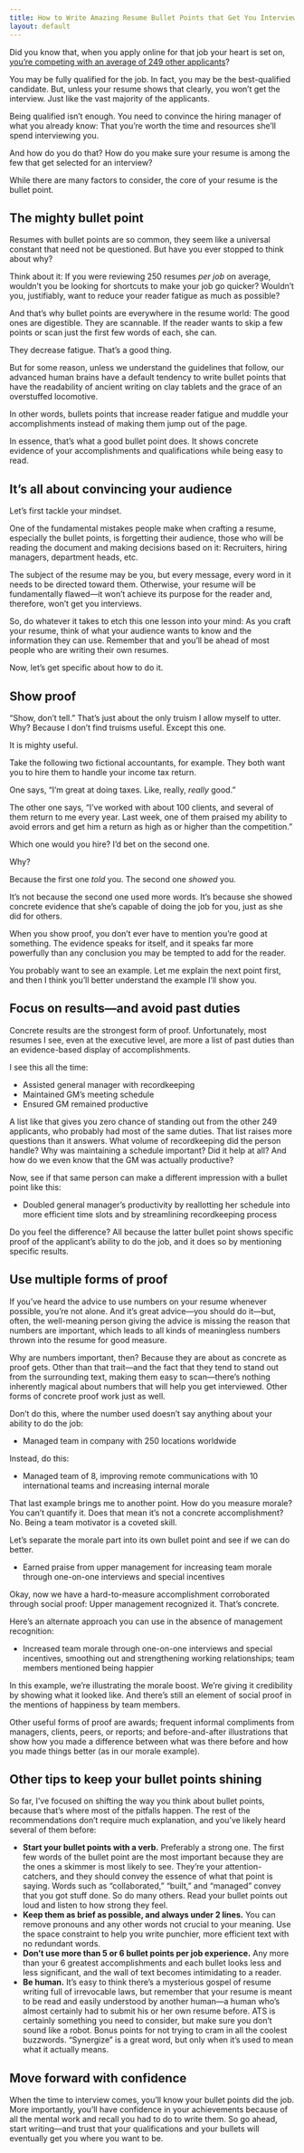 ```yaml
---
title: How to Write Amazing Resume Bullet Points that Get You Interviews [Guide]
layout: default
---
```


Did you know that, when you apply online for that job your heart is set on, <a href="https://www.glassdoor.com/employers/blog/50-hr-recruiting-stats-make-think/#:~:text=On%20average,%20each%20corporate%20job%20opening%20attracts%20250%20resumes" target="_blank">you’re competing with an average of 249 other applicants</a>?

You may be fully qualified for the job. In fact, you may be the best-qualified candidate. But, unless your resume shows that clearly, you won’t get the interview. Just like the vast majority of the applicants.

Being qualified isn’t enough. You need to convince the hiring manager of what you already know: That you’re worth the time and resources she’ll spend interviewing you.

And how do you do that? How do you make sure your resume is among the few that get selected for an interview?

While there are many factors to consider, the core of your resume is the bullet point.

## The mighty bullet point

Resumes with bullet points are so common, they seem like a universal constant that need not be questioned. But have you ever stopped to think about why?

Think about it: If you were reviewing 250 resumes _per job_ on average, wouldn’t you be looking for shortcuts to make your job go quicker? Wouldn’t you, justifiably, want to reduce your reader fatigue as much as possible?

And that’s why bullet points are everywhere in the resume world: The good ones are digestible. They are scannable. If the reader wants to skip a few points or scan just the first few words of each, she can.

They decrease fatigue. That’s a good thing.

But for some reason, unless we understand the guidelines that follow, our advanced human brains have a default tendency to write bullet points that have the readability of ancient writing on clay tablets and the grace of an overstuffed locomotive.

In other words, bullets points that increase reader fatigue and muddle your accomplishments instead of making them jump out of the page.

In essence, that’s what a good bullet point does. It shows concrete evidence of your accomplishments and qualifications while being easy to read.

## It’s all about convincing your audience

Let’s first tackle your mindset.

One of the fundamental mistakes people make when crafting a resume, especially the bullet points, is forgetting their audience, those who will be reading the document and making decisions based on it: Recruiters, hiring managers, department heads, etc.

The subject of the resume may be you, but every message, every word in it needs to be directed toward them. Otherwise, your resume will be fundamentally flawed—it won’t achieve its purpose for the reader and, therefore, won’t get you interviews.

So, do whatever it takes to etch this one lesson into your mind: As you craft your resume, think of what your audience wants to know and the information they can use. Remember that and you’ll be ahead of most people who are writing their own resumes.

Now, let’s get specific about how to do it.

## Show proof

“Show, don’t tell.” That’s just about the only truism I allow myself to utter. Why? Because I don’t find truisms useful. Except this one.

It is mighty useful.

Take the following two fictional accountants, for example. They both want you to hire them to handle your income tax return.

One says, “I’m great at doing taxes. Like, really, _really_ good.”

The other one says, “I’ve worked with about 100 clients, and several of them return to me every year. Last week, one of them praised my ability to avoid errors and get him a return as high as or higher than the competition.”

Which one would you hire? I’d bet on the second one.

Why?

Because the first one _told_ you. The second one _showed_ you.

It’s not because the second one used more words. It’s because she showed concrete evidence that she’s capable of doing the job for you, just as she did for others.

When you show proof, you don’t ever have to mention you’re good at something. The evidence speaks for itself, and it speaks far more powerfully than any conclusion you may be tempted to add for the reader.

You probably want to see an example. Let me explain the next point first, and then I think you’ll better understand the example I’ll show you.

## Focus on results—and avoid past duties

Concrete results are the strongest form of proof. Unfortunately, most resumes I see, even at the executive level, are more a list of past duties than an evidence-based display of accomplishments.

I see this all the time:

- Assisted general manager with recordkeeping
- Maintained GM’s meeting schedule
- Ensured GM remained productive

A list like that gives you zero chance of standing out from the other 249 applicants, who probably had most of the same duties. That list raises more questions than it answers. What volume of recordkeeping did the person handle? Why was maintaining a schedule important? Did it help at all? And how do we even know that the GM was actually productive?

Now, see if that same person can make a different impression with a bullet point like this:

- Doubled general manager’s productivity by reallotting her schedule into more efficient time slots and by streamlining recordkeeping process

Do you feel the difference? All because the latter bullet point shows specific proof of the applicant’s ability to do the job, and it does so by mentioning specific results.

## Use multiple forms of proof

If you’ve heard the advice to use numbers on your resume whenever possible, you’re not alone. And it’s great advice—you should do it—but, often, the well-meaning person giving the advice is missing the reason that numbers are important, which leads to all kinds of meaningless numbers thrown into the resume for good measure.

Why are numbers important, then? Because they are about as concrete as proof gets. Other than that trait—and the fact that they tend to stand out from the surrounding text, making them easy to scan—there’s nothing inherently magical about numbers that will help you get interviewed. Other forms of concrete proof work just as well.

Don’t do this, where the number used doesn’t say anything about your ability to do the job:

- Managed team in company with 250 locations worldwide

Instead, do this:

- Managed team of 8, improving remote communications with 10 international teams and increasing internal morale

That last example brings me to another point. How do you measure morale? You can’t quantify it. Does that mean it’s not a concrete accomplishment? No. Being a team motivator is a coveted skill.

Let’s separate the morale part into its own bullet point and see if we can do better.

- Earned praise from upper management for increasing team morale through one-on-one interviews and special incentives

Okay, now we have a hard-to-measure accomplishment corroborated through social proof: Upper management recognized it. That’s concrete.

Here’s an alternate approach you can use in the absence of management recognition:

- Increased team morale through one-on-one interviews and special incentives, smoothing out and strengthening working relationships; team members mentioned being happier

In this example, we’re illustrating the morale boost. We’re giving it credibility by showing what it looked like. And there’s still an element of social proof in the mentions of happiness by team members.

Other useful forms of proof are awards; frequent informal compliments from managers, clients, peers, or reports; and before-and-after illustrations that show how you made a difference between what was there before and how you made things better (as in our morale example).

## Other tips to keep your bullet points shining

So far, I’ve focused on shifting the way you think about bullet points, because that’s where most of the pitfalls happen. The rest of the recommendations don’t require much explanation, and you’ve likely heard several of them before:

- **Start your bullet points with a verb.** Preferably a strong one. The first few words of the bullet point are the most important because they are the ones a skimmer is most likely to see. They’re your attention-catchers, and they should convey the essence of what that point is saying. Words such as “collaborated,” “built,” and “managed” convey that you got stuff done. So do many others. Read your bullet points out loud and listen to how strong they feel.
- **Keep them as brief as possible, and always under 2 lines.** You can remove pronouns and any other words not crucial to your meaning. Use the space constraint to help you write punchier, more efficient text with no redundant words.
- **Don’t use more than 5 or 6 bullet points per job experience.** Any more than your 6 greatest accomplishments and each bullet looks less and less significant, and the wall of text becomes intimidating to a reader.
- **Be human.** It’s easy to think there’s a mysterious gospel of resume writing full of irrevocable laws, but remember that your resume is meant to be read and easily understood by another human—a human who’s almost certainly had to submit his or her own resume before. ATS is certainly something you need to consider, but make sure you don’t sound like a robot. Bonus points for not trying to cram in all the coolest buzzwords. “Synergize” is a great word, but only when it’s used to mean what it actually means.

## Move forward with confidence

When the time to interview comes, you’ll know your bullet points did the job. More importantly, you’ll have confidence in your achievements because of all the mental work and recall you had to do to write them. So go ahead, start writing—and trust that your qualifications and your bullets will eventually get you where you want to be.
